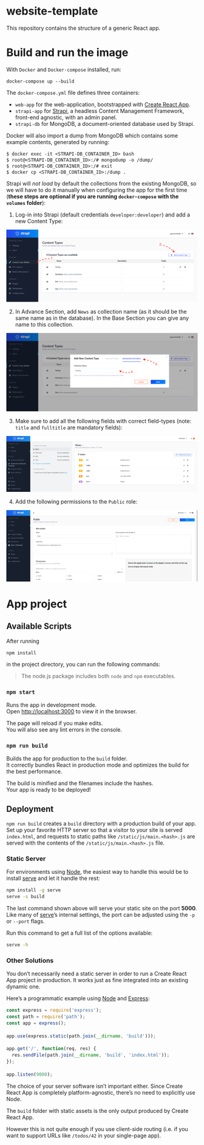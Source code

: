 # website-template

This repository contains the structure of a generic React app.

# Build and run the image

With `Docker` and `Docker-compose` installed, run:

```
docker-compose up --build
```

The `docker-compose.yml` file defines three containers:

* `web-app` for the web-application, bootstrapped with [Create React App](https://github.com/facebook/create-react-app).
* `strapi-app` for [Strapi](https://strapi.io/), a headless Content Management Framework, front-end agnostic, with an admin panel.
* `strapi-db` for MongoDB, a document-oriented database used by Strapi.

Docker will also import a dump from MongoDB which contains some example contents, generated by running:

```
$ docker exec -it <STRAPI-DB_CONTAINER_ID> bash
$ root@<STRAPI-DB_CONTAINER_ID>:/# mongodump -o /dump/
$ root@<STRAPI-DB_CONTAINER_ID>:/# exit
$ docker cp <STRAPI-DB_CONTAINER_ID>:/dump .
```

Strapi will *not load* by default the collections from the existing MongoDB, so we will have to do it manually when configuring the app for the first time (**these steps are optional if you are running `docker-compose` with the `volumes` folder**):

1. Log-in into Strapi (default credentials `developer:developer`) and add a new Content Type:

![](resources/tutorial_1.png)

2. In Advance Section, add `News` as collection name (as it should be the same name as in the database). In the Base Section you can give any name to this collection.

![](resources/tutorial_2.png)

3. Make sure to add all the following fields with correct field-types (note: `title` and `fulltitle` are mandatory fields):

![](resources/tutorial_3.png)

4. Add the following permissions to the `Public` role:

![](resources/tutorial_4.png)


# App project

## Available Scripts

After running

```
npm install
```

in the project directory, you can run the following commands:

> The node.js package includes both `node` and `npm` executables.

### `npm start`

Runs the app in development mode.<br>
Open [http://localhost:3000](http://localhost:3000) to view it in the browser.

The page will reload if you make edits.<br>
You will also see any lint errors in the console.

### `npm run build`

Builds the app for production to the `build` folder.<br>
It correctly bundles React in production mode and optimizes the build for the best performance.

The build is minified and the filenames include the hashes.<br>
Your app is ready to be deployed!

## Deployment

`npm run build` creates a `build` directory with a production build of your app. Set up your favorite HTTP server so that a visitor to your site is served `index.html`, and requests to static paths like `/static/js/main.<hash>.js` are served with the contents of the `/static/js/main.<hash>.js` file.

### Static Server

For environments using [Node](https://nodejs.org/), the easiest way to handle this would be to install [serve](https://github.com/zeit/serve) and let it handle the rest:

```sh
npm install -g serve
serve -s build
```

The last command shown above will serve your static site on the port **5000**. Like many of [serve](https://github.com/zeit/serve)’s internal settings, the port can be adjusted using the `-p` or `--port` flags.

Run this command to get a full list of the options available:

```sh
serve -h
```

### Other Solutions

You don’t necessarily need a static server in order to run a Create React App project in production. It works just as fine integrated into an existing dynamic one.

Here’s a programmatic example using [Node](https://nodejs.org/) and [Express](http://expressjs.com/):

```javascript
const express = require('express');
const path = require('path');
const app = express();

app.use(express.static(path.join(__dirname, 'build')));

app.get('/', function(req, res) {
  res.sendFile(path.join(__dirname, 'build', 'index.html'));
});

app.listen(9000);
```

The choice of your server software isn’t important either. Since Create React App is completely platform-agnostic, there’s no need to explicitly use Node.

The `build` folder with static assets is the only output produced by Create React App.

However this is not quite enough if you use client-side routing (i.e. if you want to support URLs like `/todos/42` in your single-page app).

